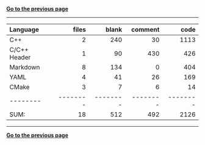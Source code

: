 [**Go to the previous page**](../../README.md)

----

Language|files|blank|comment|code
:-------|-------:|-------:|-------:|-------:
C++|2|240|30|1113
C/C++ Header|1|90|430|426
Markdown|8|134|0|404
YAML|4|41|26|169
CMake|3|7|6|14
--------|--------|--------|--------|--------
SUM:|18|512|492|2126

----


[**Go to the previous page**](../../README.md)
